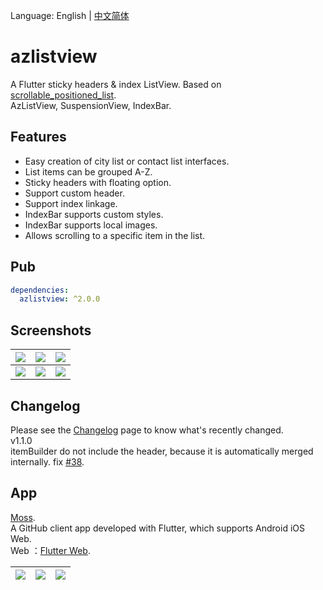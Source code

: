 Language: English | [中文简体](README-ZH.md)

# azlistview
A Flutter sticky headers & index ListView. Based on [scrollable_positioned_list](https://pub.flutter-io.cn/packages/scrollable_positioned_list).  
AzListView, SuspensionView, IndexBar.

## Features
* Easy creation of city list or contact list interfaces.
* List items can be grouped A-Z.
* Sticky headers with floating option.
* Support custom header.
* Support index linkage.
* IndexBar supports custom styles.
* IndexBar supports local images.
* Allows scrolling to a specific item in the list.

## Pub
```yaml
dependencies:
  azlistview: ^2.0.0
```

## Screenshots
|![](https://s1.ax1x.com/2020/09/09/w3DOZq.png)|![](https://s1.ax1x.com/2020/09/09/w3rZFK.png)|![](https://s1.ax1x.com/2020/09/09/w3rKQH.png)|
|:---:|:---:|:---:|
|![](https://s1.ax1x.com/2020/09/09/w3rJFf.png)|![](https://s1.ax1x.com/2020/09/09/w3rUSg.png)|![](https://s3.ax1x.com/2020/11/20/DQ8MM4.jpg)|


## Changelog
Please see the [Changelog](https://github.com/flutterchina/azlistview/blob/master/CHANGELOG.md) page to know what's recently changed.  
v1.1.0  
itemBuilder do not include the header, because it is automatically merged internally. fix [#38](https://github.com/flutterchina/azlistview/issues/38).

## App
[Moss](https://github.com/Sky24n/Moss).  
A GitHub client app developed with Flutter, which supports Android iOS Web.  
Web ：[Flutter Web](https://sky24n.github.io/Sky24n/moss).

|![](https://z3.ax1x.com/2021/04/26/gp1hm6.jpg)|![](https://z3.ax1x.com/2021/04/26/gp1Tte.jpg)|![](https://z3.ax1x.com/2021/04/26/gp17fH.jpg)|
|:---:|:---:|:---:|


